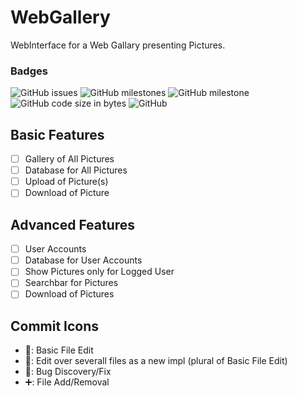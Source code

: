 # WebGallery
WebInterface for a Web Gallary presenting Pictures.
### Badges
![GitHub issues](https://img.shields.io/github/issues/CookAperture/WebGallery) 
![GitHub milestones](https://img.shields.io/github/milestones/open/CookAperture/WebGallery?color=yellow)
![GitHub milestone](https://img.shields.io/github/milestones/progress-percent/CookAperture/WebGallery/1)
![GitHub code size in bytes](https://img.shields.io/github/languages/code-size/CookAperture/WebGallery)
![GitHub](https://img.shields.io/github/license/CookAperture/WebGallery)

## Basic Features
- [ ] Gallery of All Pictures
- [ ] Database for All Pictures
- [ ] Upload of Picture(s)
- [ ] Download of Picture

## Advanced Features
- [ ] User Accounts
- [ ] Database for User Accounts
- [ ] Show Pictures only for Logged User
- [ ] Searchbar for Pictures
- [ ] Download of Pictures

## Commit Icons
- 📝: Basic File Edit
- 🔧: Edit over severall files as a new impl (plural of Basic File Edit)
- 🐞: Bug Discovery/Fix
- ➕: File Add/Removal
